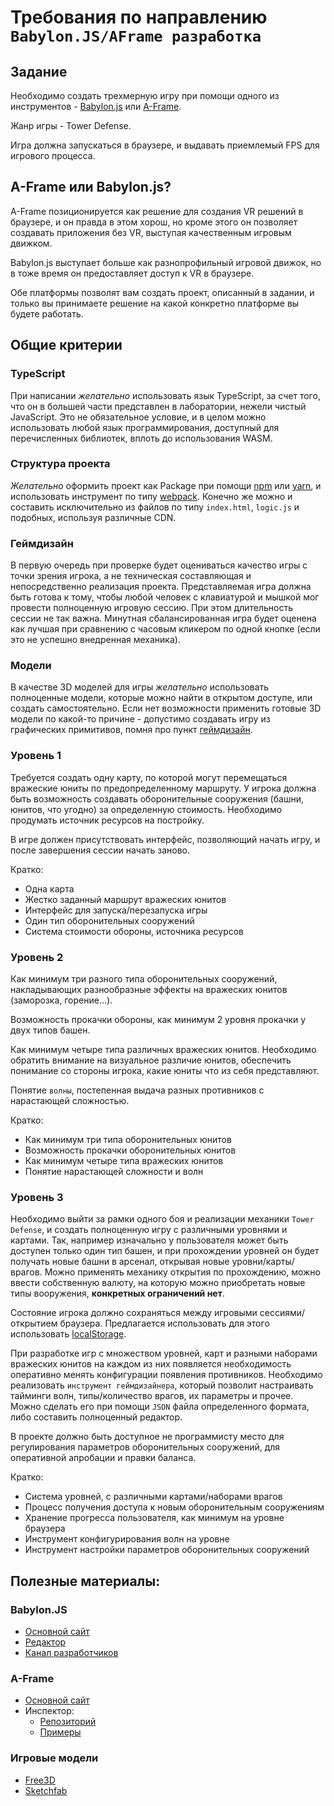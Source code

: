 # Требования по направлению `Babylon.JS/AFrame разработка`
## Задание

Необходимо создать трехмерную игру при помощи одного из инструментов - [Babylon.js](https://www.babylonjs.com/) или [A-Frame](https://aframe.io/).

Жанр игры - Tower Defense.

Игра должна запускаться в браузере, и выдавать приемлемый FPS для игрового процесса.

## A-Frame или Babylon.js?
A-Frame позиционируется как решение для создания VR решений в браузере, и он правда в этом хорош, но кроме этого он позволяет создавать приложения без VR, выступая качественным игровым движком.

Babylon.js выступает больше как разнопрофильный игровой движок, но в тоже время он предоставляет доступ к VR в браузере.

Обе платформы позволят вам создать проект, описанный в задании, и только вы принимаете решение на какой конкретно платформе вы будете работать.
##  Общие критерии

### TypeScript

При написании _желательно_ использовать язык TypeScript, за счет того, что он в большей части представлен в лаборатории, нежели чистый JavaScript. Это не обязательное условие, и в целом можно использовать любой язык программирования, доступный для перечисленных библиотек, вплоть до использования WASM.

### Структура проекта

_Желательно_ оформить проект как Package при помощи [npm](https://www.npmjs.com/) или [yarn](https://yarnpkg.com/), и использовать инструмент по типу [webpack](https://webpack.js.org/). Конечно же можно и составить исключительно из файлов по типу `index.html`, `logic.js` и подобных, используя различные CDN.

### Геймдизайн

В первую очередь при проверке будет оцениваться качество игры с точки зрения игрока, а не техническая составляющая и непосредственно реализация проекта. Представляемая игра должна быть готова к тому, чтобы любой человек с клавиатурой и мышкой мог провести полноценную игровую сессию. При этом длительность сессии не так важна. Минутная сбалансированная игра будет оценена как лучшая при сравнению с часовым кликером по одной кнопке (если это не успешно внедренная механика).

### Модели

В качестве 3D моделей для игры _желательно_ использовать полноценные модели, которые можно найти в открытом доступе, или создать самостоятельно. Если нет возможности применить готовые 3D модели по какой-то причине - допустимо создавать игру из графических примитивов, помня про пункт [геймдизайн](#геймдизайн).

### Уровень 1

Требуется создать одну карту, по которой могут перемещаться вражеские юниты по предопределенному маршруту. У игрока должна быть возможность создавать оборонительные сооружения (башни, юнитов, что угодно) за определенную стоимость. Необходимо продумать источник ресурсов на постройку.

В игре должен присутствовать интерфейс, позволяющий начать игру, и после завершения сессии начать заново.

Кратко:
* Одна карта
* Жестко заданный маршрут вражеских юнитов
* Интерфейс для запуска/перезапуска игры
* Один тип оборонительных сооружений
* Система стоимости обороны, источника ресурсов

### Уровень 2

Как минимум три разного типа оборонительных сооружений, накладывающих разнообразные эффекты на вражеских юнитов (заморозка, горение...).

Возможность прокачки обороны, как минимум 2 уровня прокачки у двух типов башен.

Как минимум четыре типа различных вражеских юнитов. Необходимо обратить внимание на визуальное различие юнитов, обеспечить понимание со стороны игрока, какие юниты что из себя представляют.

Понятие `волны`, постепенная выдача разных противников с нарастающей сложностью.

Кратко:
* Как минимум три типа оборонительных юнитов
* Возможность прокачки оборонительных юнитов
* Как минимум четыре типа вражеских юнитов
* Понятие нарастающей сложности и волн

### Уровень 3

Необходимо выйти за рамки одного боя и реализации механики `Tower Defense`, и создать полноценную игру с различными уровнями и картами. Так, например изначально у пользователя может быть доступен только один тип башен, и при прохождении уровней он будет получать новые башни в арсенал, открывая новые уровни/карты/врагов. Можно применять механику открытия по прохождению, можно ввести собственную валюту, на которую можно приобретать новые типы вооружения, **конкретных ограничений нет**.

Состояние игрока должно сохраняться между игровыми сессиями/открытием браузера. Предлагается использовать для этого использовать [localStorage](https://developer.mozilla.org/en-US/docs/Web/API/Window/localStorage).

При разработке игр с множеством уровней, карт и разными наборами вражеских юнитов на каждом из них появляется необходимость оперативно менять конфигурации появления противников. Необходимо реализовать `инструмент геймдизайнера`, который позволит настраивать тайминги волн, типы/количество врагов, их параметры и прочее. Можно сделать его при помощи `JSON` файла определенного формата, либо составить полноценный редактор.

В проекте должно быть доступное не программисту место для регулирования параметров оборонительных сооружений, для оперативной апробации и правки баланса.

Кратко:
* Система уровней, с различными картами/наборами врагов
* Процесс получения доступа к новым оборонительным сооружениям
* Хранение прогресса пользователя, как минимум на уровне браузера
* Инструмент конфигурирования волн на уровне
* Инструмент настройки параметров оборонительных сооружений


## Полезные материалы:
### Babylon.JS
- [Основной сайт](https://www.babylonjs.com/)
- [Редактор](http://editor.babylonjs.com/)
- [Канал разработчиков](https://www.youtube.com/channel/UCyOemMa5EJkIgVavJjSCLKQ)

### A-Frame
- [Основной сайт](https://aframe.io/)
- Инспектор:
  - [Репозиторий](https://github.com/aframevr/aframe-inspector)
  - [Примеры](https://aframe.io/aframe-inspector/examples/)

### Игровые модели
- [Free3D](https://free3d.com/ru/)
- [Sketchfab](https://sketchfab.com/3d-models/popular)


